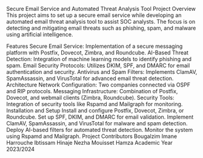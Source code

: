 Secure Email Service and Automated Threat Analysis Tool
Project Overview
This project aims to set up a secure email service while developing an automated email threat analysis tool to assist SOC analysts. The focus is on detecting and mitigating email threats such as phishing, spam, and malware using artificial intelligence.

Features
Secure Email Service: Implementation of a secure messaging platform with Postfix, Dovecot, Zimbra, and Roundcube.
AI-Based Threat Detection: Integration of machine learning models to identify phishing and spam.
Email Security Protocols: Utilizes DKIM, SPF, and DMARC for email authentication and security.
Antivirus and Spam Filters: Implements ClamAV, SpamAssassin, and VirusTotal for advanced email threat detection.
Architecture
Network Configuration: Two companies connected via OSPF and RIP protocols.
Messaging Infrastructure: Combination of Postfix, Dovecot, and webmail clients (Zimbra, Roundcube).
Security Tools: Integration of security tools like Rspamd and Mailgraph for monitoring.
Installation and Setup
Install and configure Postfix, Dovecot, Zimbra, or Roundcube.
Set up SPF, DKIM, and DMARC for email validation.
Implement ClamAV, SpamAssassin, and VirusTotal for malware and spam detection.
Deploy AI-based filters for automated threat detection.
Monitor the system using Rspamd and Mailgraph.
Project Contributors
Bougalzim Imane
Harrouche Ibtissam
Hinaje Nezha
Mouisset Hamza
Academic Year
2023/2024
